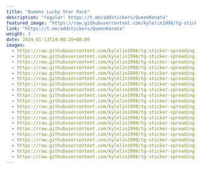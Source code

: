 ```yaml
---
title: "Queens Lucky Star Pack"
description: "regular: https://t.me/addstickers/QueenKonata"
featured_image: "https://raw.githubusercontent.com/kylelin1998/tg-sticker-spreading-worldwide-images/main/img/6454b0ba-c2e5-4018-86f4-13b0f7b0f5ef.jpg"
link: "https://t.me/addstickers/QueenKonata"
weight: 3
date: 2024-01-13T14:08:28+08:00
images:
  - https://raw.githubusercontent.com/kylelin1998/tg-sticker-spreading-worldwide-images/main/img/6454b0ba-c2e5-4018-86f4-13b0f7b0f5ef.jpg
  - https://raw.githubusercontent.com/kylelin1998/tg-sticker-spreading-worldwide-images/main/img/a8587d5a-76c9-4c98-8df5-fea25b566054.jpg
  - https://raw.githubusercontent.com/kylelin1998/tg-sticker-spreading-worldwide-images/main/img/a5bc529b-4745-4374-9c4c-0f9d4053d7ae.jpg
  - https://raw.githubusercontent.com/kylelin1998/tg-sticker-spreading-worldwide-images/main/img/6ceb6386-e674-4c41-9f6f-e5631f4fea99.jpg
  - https://raw.githubusercontent.com/kylelin1998/tg-sticker-spreading-worldwide-images/main/img/381d430d-1722-4f94-b7fa-014b6dc6bbe3.jpg
  - https://raw.githubusercontent.com/kylelin1998/tg-sticker-spreading-worldwide-images/main/img/93063766-63ff-401d-a328-748eab5757ba.jpg
  - https://raw.githubusercontent.com/kylelin1998/tg-sticker-spreading-worldwide-images/main/img/a249a173-95a4-4af4-a07a-4a36d99df5c2.jpg
  - https://raw.githubusercontent.com/kylelin1998/tg-sticker-spreading-worldwide-images/main/img/87830be2-82b8-4fed-8f46-6ef93e256a90.jpg
  - https://raw.githubusercontent.com/kylelin1998/tg-sticker-spreading-worldwide-images/main/img/c8eb33fb-8d45-416c-82db-1f7a227e4fbd.jpg
  - https://raw.githubusercontent.com/kylelin1998/tg-sticker-spreading-worldwide-images/main/img/45e6fd11-9323-4805-9142-86bc0a0fa37e.jpg
  - https://raw.githubusercontent.com/kylelin1998/tg-sticker-spreading-worldwide-images/main/img/7cc17220-1811-46ae-9623-0755ac151dd2.jpg
  - https://raw.githubusercontent.com/kylelin1998/tg-sticker-spreading-worldwide-images/main/img/3278aa51-2744-4428-a9b8-24e11fa91d67.jpg
  - https://raw.githubusercontent.com/kylelin1998/tg-sticker-spreading-worldwide-images/main/img/1f8bc3d2-8102-42de-b3a6-8c00e345387c.jpg
  - https://raw.githubusercontent.com/kylelin1998/tg-sticker-spreading-worldwide-images/main/img/fdee515e-9264-469b-b41a-df4f698175b8.jpg
  - https://raw.githubusercontent.com/kylelin1998/tg-sticker-spreading-worldwide-images/main/img/0026db89-6e30-471a-aede-aab47b57125d.jpg
  - https://raw.githubusercontent.com/kylelin1998/tg-sticker-spreading-worldwide-images/main/img/3f7422e6-b4d2-4663-8da1-84246bae19b6.jpg
  - https://raw.githubusercontent.com/kylelin1998/tg-sticker-spreading-worldwide-images/main/img/83efa3c2-463b-449e-9b8d-e4f5395ac6ec.jpg
  - https://raw.githubusercontent.com/kylelin1998/tg-sticker-spreading-worldwide-images/main/img/342fc1c2-15f5-435d-85c8-98cb792f1942.jpg
  - https://raw.githubusercontent.com/kylelin1998/tg-sticker-spreading-worldwide-images/main/img/17e04e17-d694-4a16-a102-717c1c171881.jpg
  - https://raw.githubusercontent.com/kylelin1998/tg-sticker-spreading-worldwide-images/main/img/542b9561-5517-4b40-a1ce-74d78de5e94a.jpg
---
```

